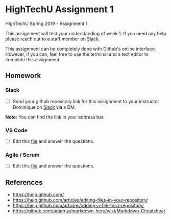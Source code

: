 # HighTechU Assignment 1

HighTechU Spring 2019 - Assignment 1

This assignment will test your understanding of week 1. If you need any help please reach out to a staff member on [Slack](https://hightechuacademy.slack.com).

This assignment can be completely done with Github's online interface. However, if you can, feel free to use the terminal and a text editor to complete this assignment.

## Homework

### Slack

- [ ] Send your github repository link for this assignment to your instructor Dominique on [Slack](https://hightechuacademy.slack.com) via a DM.

**Note:** You can find the link in your address bar.

### VS Code

- [ ] Edit this [file](https://github.com/miles-hightechu-ca/VS/blob/master/vscode.md) and answer the questions.

### Agile / Scrum

- [ ] Edit this [file](https://github.com/miles-hightechu-ca/VS/blob/master/agile-scrum.md) and answer the questions.

## References

* https://help.github.com/
* https://help.github.com/articles/editing-files-in-your-repository/
* https://help.github.com/articles/adding-a-file-to-a-repository/
* https://github.com/adam-p/markdown-here/wiki/Markdown-Cheatsheet
